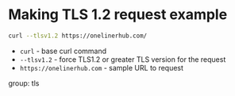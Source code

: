 # Making TLS 1.2 request example

```bash
curl --tlsv1.2 https://onelinerhub.com/
```

- `curl` - base curl command
- `--tlsv1.2` - force TLS1.2 or greater TLS version for the request
- `https://onelinerhub.com` - sample URL to request

group: tls



